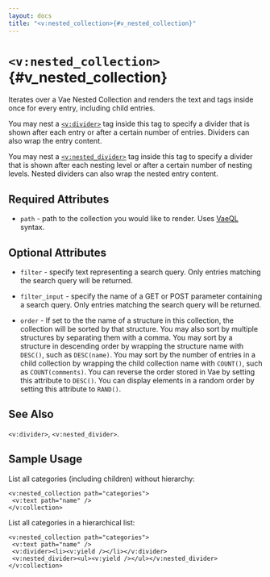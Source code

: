 ```yaml
---
layout: docs
title: "<v:nested_collection>{#v_nested_collection}"
---
```


# `<v:nested_collection>`{#v_nested_collection}

Iterates over a Vae Nested Collection and renders the text and tags
inside once for every entry, including child entries.

You may nest a [`<v:divider>`](#v_divider) tag inside this tag to
specify a divider that is shown after each entry or after a certain
number of entries. Dividers can also wrap the entry content.

You may nest a [`<v:nested_divider>`](#v_nested_divider) tag inside this
tag to specify a divider that is shown after each nesting level or after
a certain number of nesting levels. Nested dividers can also wrap the
nested entry content.

## Required Attributes

-   `path` - path to the collection you would like to render. Uses
    [VaeQL](#vaeql) syntax.

## Optional Attributes

-   `filter` - specify text representing a search query. Only entries
    matching the search query will be returned.

-   `filter_input` - specify the name of a GET or POST parameter
    containing a search query. Only entries matching the search query
    will be returned.

-   `order` - If set to the the name of a structure in this collection,
    the collection will be sorted by that structure. You may also sort
    by multiple structures by separating them with a comma. You may sort
    by a structure in descending order by wrapping the structure name
    with `DESC()`, such as `DESC(name)`. You may sort by the number of
    entries in a child collection by wrapping the child collection name
    with `COUNT()`, such as `COUNT(comments)`. You can reverse the order
    stored in Vae by setting this attribute to `DESC()`. You can display
    elements in a random order by setting this attribute to `RAND()`.

## See Also

`<v:divider>`, `<v:nested_divider>`.

## Sample Usage

List all categories (including children) without hierarchy:

    <v:nested_collection path="categories">
     <v:text path="name" />
    </v:collection>

List all categories in a hierarchical list:

    <v:nested_collection path="categories">
     <v:text path="name" />
     <v:divider><li><v:yield /></li></v:divider>
     <v:nested_divider><ul><v:yield /></ul></v:nested_divider>
    </v:collection>
